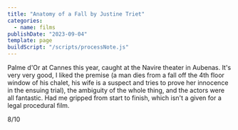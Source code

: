 ```yaml
---
title: "Anatomy of a Fall by Justine Triet"
categories:
  - name: films
publishDate: "2023-09-04"
template: page
buildScript: "/scripts/processNote.js"
---
```


Palme d'Or at Cannes this year, caught at the Navire theater in Aubenas. It's very very good, I liked the premise (a man dies from a fall off the 4th floor window of his chalet, his wife is a suspect and tries to prove her innocence in the ensuing trial), the ambiguity of the whole thing, and the actors were all fantastic. Had me gripped from start to finish, which isn't a given for a legal procedural film.

8/10
